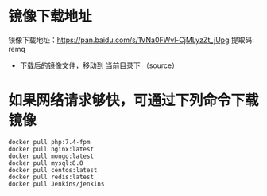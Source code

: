 # 镜像下载地址 

镜像下载地址：https://pan.baidu.com/s/1VNa0FWvl-CjMLyzZt_jUpg 提取码: remq 

* 下载后的镜像文件，移动到 当前目录下 （source）

# 如果网络请求够快，可通过下列命令下载镜像
```
docker pull php:7.4-fpm
docker pull nginx:latest
docker pull mongo:latest
docker pull mysql:8.0
docker pull centos:latest
docker pull redis:latest
docker pull Jenkins/jenkins 
